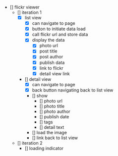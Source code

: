 - [] flickr viewer
	- [] iteration 1
		- [x] list view
			- [x] can navigate to page
			- [x] button to initiate data load
			- [x] call flickr url and store data
			- [x] display the data
				- [x] photo url
				- [x] post title
				- [x] post author
				- [x] publish data
				- [x] link to flickr
				- [x] detail view link
		- [] detail view
			- [x] can navigate to page
			- [x] back button navigating back to list view
			- [] show
				- [] photo url
				- [] photo title
				- [] photo author
				- [] publish date
				- [] tags
				- [] detail text
			- [] load the image
			- [] link back to list view
	- [] iteration 2
		- [] loading indicator
